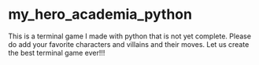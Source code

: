 # my_hero_academia_python
This is a terminal game I made with python that is not yet complete. Please do add your favorite characters and villains and their moves. Let us create the best terminal game ever!!!
